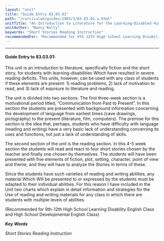 ```yaml
---
layout: "unit"
title: "Guide Entry 83.03.01"
path: "/curriculum/guides/1983/3/83.03.01.x.html"
unitTitle: "An Introduction to Literature for the Learning-Disabled High School Student"
unitAuthor: "Nancy Kelly"
keywords: "Short Stories Reading Instruction"
recommendedFor: "Recommended for 9th-12th High School Learning Disability English Class and High School Developmental English Class"
---
```

<body>
<hr/>
 <h4>
  Guide Entry to 83.03.01:
 </h4>
 This unit is an introduction to literature, specifically fiction and the short story, for students with learning-disabilities Which have resulted in severe reading deficits.  This units, however, can be used with any class of students if these elements are present: 1) reading problems, 2) lack of motivation to read, and 3) lack of exposure to literature and reading.
 <p>
  The unit is divided into two sections.  The first three-week section is a motivational period titled, “Communication from Past to Present”.  In this section the students are presented with background information concerning the development of language from earliest times (cave drawings, pictography) to the present (literature, film, computers).  The premise for this section is the idea that, perhaps, students who have difficulty with language (reading and writing) have a very basic lack of understanding concerning its uses and functions, not just a lack of understanding of skills.
 </p>
 <p>
  The second section of the unit is the reading section.  In this 4-5 week section the students will read and react to four short stories chosen by the teacher and finally one chosen by themselves.  The students will have been presented with five elements of fiction, plot, setting, character, point of view and theme, and they will have to analyze the Stories in terms of these.
 </p>
 <p>
  Since the students have such varieties of reading and writing abilities, any material Which Will be presented to or expressed by the students must be adapted to their individual abilities.  For this reason I have included in the Unit two charts which explain in detail information and strategies for the Use of reading and writing materials for any class in which there are students with multiple levels of abilities.
 </p>
 <p>
  (Recommended for 9th-12th High School Learning Disability English Class and High School Developmental English Class)
 </p>
<p>
  <b>
   <i>
    Key Words
   </i>
  </b>
  <br/>
 </p>
 <p>
  <i>
   Short Stories Reading Instruction
  </i>
 </p>

</body>